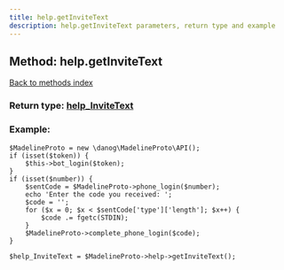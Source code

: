 ```yaml
---
title: help.getInviteText
description: help.getInviteText parameters, return type and example
---
```

## Method: help.getInviteText  
[Back to methods index](index.md)




### Return type: [help\_InviteText](../types/help_InviteText.md)

### Example:


```
$MadelineProto = new \danog\MadelineProto\API();
if (isset($token)) {
    $this->bot_login($token);
}
if (isset($number)) {
    $sentCode = $MadelineProto->phone_login($number);
    echo 'Enter the code you received: ';
    $code = '';
    for ($x = 0; $x < $sentCode['type']['length']; $x++) {
        $code .= fgetc(STDIN);
    }
    $MadelineProto->complete_phone_login($code);
}

$help_InviteText = $MadelineProto->help->getInviteText();
```